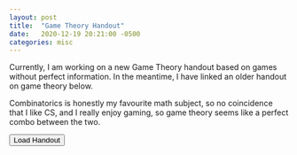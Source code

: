 ```yaml
---
layout: post
title:  "Game Theory Handout"
date:   2020-12-19 20:21:00 -0500
categories: misc
---
```


Currently, I am working on a new Game Theory handout based on games without perfect information. In the meantime, I have linked an older handout on game theory below.

Combinatorics is honestly my favourite math subject, so no coincidence that I like CS, and I really enjoy gaming, so game theory seems like a perfect combo between the two.


<button name = "button" onclick="location.href='{{ site.baseurl }}/assets/Combinatorics_3_Game_Theory.pdf'"> Load Handout</button>

